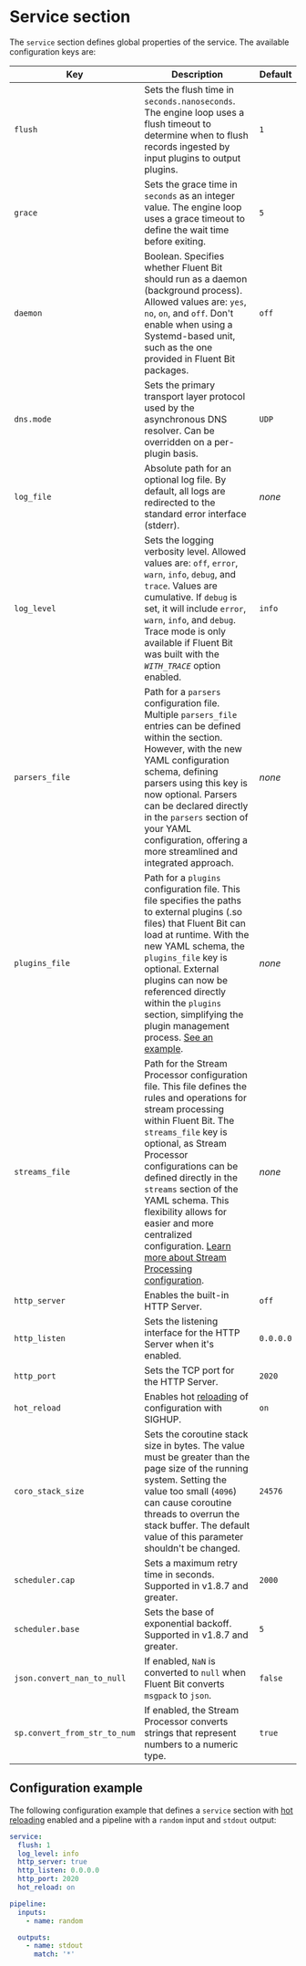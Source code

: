 # Service section

The `service` section defines global properties of the service. The available configuration keys are:

| Key | Description                                                                                                                                                                                                                                                                                                                                                                                                                                           | Default |
|---|-------------------------------------------------------------------------------------------------------------------------------------------------------------------------------------------------------------------------------------------------------------------------------------------------------------------------------------------------------------------------------------------------------------------------------------------------------|---|
| `flush` | Sets the flush time in `seconds.nanoseconds`. The engine loop uses a flush timeout to determine when to flush records ingested by input plugins to output plugins.                                                                                                                                                                                                                                                                                    | `1` |
| `grace` | Sets the grace time in `seconds` as an integer value. The engine loop uses a grace timeout to define the wait time before exiting.                                                                                                                                                                                                                                                                                                                    | `5` |
| `daemon` | Boolean. Specifies whether Fluent Bit should run as a daemon (background process). Allowed values are: `yes`, `no`, `on`, and `off`. Don't enable when using a Systemd-based unit, such as the one provided in Fluent Bit packages.                                                                                                                                                                                                                   | `off` |
| `dns.mode` | Sets the primary transport layer protocol used by the asynchronous DNS resolver. Can be overridden on a per-plugin basis.                                                                                                                                                                                                                                                                                                                             | `UDP` |
| `log_file` | Absolute path for an optional log file. By default, all logs are redirected to the standard error interface (stderr).                                                                                                                                                                                                                                                                                                                                 | _none_ |
| `log_level` | Sets the logging verbosity level. Allowed values are: `off`, `error`, `warn`, `info`, `debug`, and `trace`. Values are cumulative. If `debug` is set, it will include `error`, `warn`, `info`, and `debug`. Trace mode is only available if Fluent Bit was built with the _`WITH_TRACE`_ option enabled.                                                                                                                                              | `info` |
| `parsers_file` | Path for a `parsers` configuration file. Multiple `parsers_file` entries can be defined within the section. However, with the new YAML configuration schema, defining parsers using this key is now optional. Parsers can be declared directly in the `parsers` section of your YAML configuration, offering a more streamlined and integrated approach.                                                                                              | _none_ |
| `plugins_file` | Path for a `plugins` configuration file. This file specifies the paths to external plugins (.so files) that Fluent Bit can load at runtime. With the new YAML schema, the `plugins_file` key is optional. External plugins can now be referenced directly within the `plugins` section, simplifying the plugin management process. [See an example](https://github.com/fluent/fluent-bit/blob/master/conf/plugins.conf).                              | _none_ |
| `streams_file` | Path for the Stream Processor configuration file. This file defines the rules and operations for stream processing within Fluent Bit. The `streams_file` key is optional, as Stream Processor configurations can be defined directly in the `streams` section of the YAML schema. This flexibility allows for easier and more centralized configuration. [Learn more about Stream Processing configuration](../../../stream-processing/introduction.md). | _none_ |
| `http_server` | Enables the built-in HTTP Server.                                                                                                                                                                                                                                                                                                                                                                                                                     | `off` |
| `http_listen` | Sets the listening interface for the HTTP Server when it's enabled.                                                                                                                                                                                                                                                                                                                                                                                   | `0.0.0.0` |
| `http_port` | Sets the TCP port for the HTTP Server.                                                                                                                                                                                                                                                                                                                                                                                                                | `2020` |
| `hot_reload` | Enables hot [reloading](../../hot-reload) of configuration with SIGHUP.                                                                                                                                                                                                                                                                                                                                                                               | `on` |
| `coro_stack_size` | Sets the coroutine stack size in bytes. The value must be greater than the page size of the running system. Setting the value too small (`4096`) can cause coroutine threads to overrun the stack buffer. The default value of this parameter shouldn't be changed.                                                                                                                                                                                   | `24576` |
| `scheduler.cap` | Sets a maximum retry time in seconds. Supported in v1.8.7 and greater.                                                                                                                                                                                                                                                                                                                                                                                | `2000` |
| `scheduler.base` | Sets the base of exponential backoff. Supported in v1.8.7 and greater.                                                                                                                                                                                                                                                                                                                                                                                | `5` |
| `json.convert_nan_to_null` | If enabled, `NaN` is converted to `null` when Fluent Bit converts `msgpack` to `json`.                                                                                                                                                                                                                                                                                                                                                                | `false` |
| `sp.convert_from_str_to_num` | If enabled, the Stream Processor converts strings that represent numbers to a numeric type.                                                                                                                                                                                                                                                                                                                                                           | `true` |

## Configuration example

The following configuration example that defines a `service` section with [hot reloading](../../hot_reload.md) enabled and a pipeline with a `random` input and `stdout` output:

```yaml
service:
  flush: 1
  log_level: info
  http_server: true
  http_listen: 0.0.0.0
  http_port: 2020
  hot_reload: on

pipeline:
  inputs:
    - name: random

  outputs:
    - name: stdout
      match: '*'
```